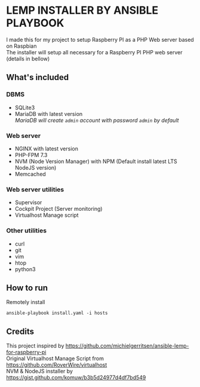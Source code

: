 # LEMP INSTALLER BY ANSIBLE PLAYBOOK

I made this for my project to setup Raspberry PI as a PHP Web server based on Raspbian    
The installer will setup all necessary for a Raspberry PI PHP web server (details in bellow)  
  

## What's included
### DBMS
- SQLite3  
- MariaDB with latest version  
*MariaDB will create `admin` account with password `admin` by default*

### Web server
- NGINX with latest version
- PHP-FPM 7.3
- NVM (Node Version Manager) with NPM (Default install latest LTS NodeJS version)
- Memcached

### Web server utilities
- Supervisor
- Cockpit Project (Server monitoring)
- Virtualhost Manage script

### Other utilities
- curl
- git
- vim
- htop
- python3

## How to run

Remotely install
```
ansible-playbook install.yaml -i hosts
```

## Credits
This project inspired by https://github.com/michielgerritsen/ansible-lemp-for-raspberry-pi  
Original Virtualhost Manage Script from https://github.com/RoverWire/virtualhost  
NVM & NodeJS installer by https://gist.github.com/komuw/b3b5d24977d4df7bd549  